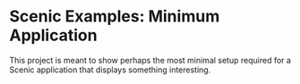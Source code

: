 # Scenic Examples: Minimum Application

This project is meant to show perhaps the most minimal setup required for a Scenic application that displays something interesting.
